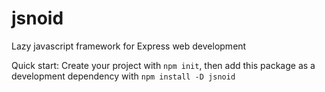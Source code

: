 # jsnoid
Lazy javascript framework for Express web development

Quick start: Create your project with `npm init`, then add this package as a development dependency with `npm install -D jsnoid`

